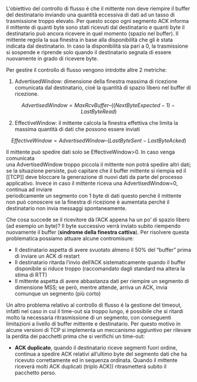 L'obiettivo del controllo di flusso é che il mittente non deve riempire il buffer del destinatario inviando una quantità eccessiva di dati ad un tasso di trasmissione troppo elevato. Per questo scopo ogni segmento ACK informa il mittente di quanti byte sono stati ricevuti dal destinatario e quanti byte il destinatario può ancora  ricevere in quel momento (spazio nel buffer). Il mittente regola la sua finestra in base  alla disponibilità che gli è stata indicata dal destinatario. In caso la disponibilità sia pari a 0, la trasmissione si sospende e riprende solo quando il destinatario segnala di essere nuovamente in grado di ricevere byte.

Per gestire il controllo di flusso vengono intrdotte altre 2 metriche:
1. AdvertisedWindow: dimensione della finestra massima di ricezione comunicata  dal destinatario, cioé la quantità di spazio libero nel buffer di ricezione.
```math
	AdvertisedWindow = MaxRcvBuffer – ((NextByteExpected-1)-LastByteRead)
```
2. EffectiveWindow: il mittente calcola la finestra effettiva che limita la massima  quantità di dati che possono essere inviati
 ```math
	EffectiveWindow = AdvertisedWindow – (LastByteSent - LastByteAcked)
```

Il mittente può spedire dati solo se EffectiveWindow>0. In caso venga comunicata  
una AdvertisedWindow troppo piccola il mittente non potrá spedire altri dati; se la situazione persiste, può capitare che il buffer mittente si riempia ed il [[TCP]] deve  bloccare la generazione di nuovi dati da  parte del processo applicativo.
Invece in caso il mittente riceva una AdvertisedWindow=0, continua ad inviare  
periodicamente un segmento con 1 byte di dati questo perché il mittente non può conoscere se la finestra di ricezione è aumentata perché il destinatario non invia messaggi spontaneamente.

Che cosa succede se il ricevitore dà l’ACK appena ha un po’ di spazio libero (ad esempio un byte)? Il byte successivo verrà inviato subito riempendo nuovamente il buffer (**sindrome della finestra cattiva**). Per risolvere questa problematica possiamo attuare alcune contromisure:
- Il destinatario aspetta di avere svuotato almeno il 50% del “buffer” prima di inviare un ACK di restart  
- Il destinatario ritarda l’invio dell’ACK sistematicamente quando il buffer disponibile si riduce troppo (raccomandato dagli standard ma altera la stima di RTT)
- Il mittente aspetta di avere abbastanza dati per riempire un segmento di dimensione MSS; se però, mentre attende, arriva un ACK, invia comunque un segmento (più corto)

Un altro problema relativo al controllo di flusso é la gestione del timeout, infatti nel caso in cui il time-out sia troppo lungo, é possibile che si ritardi molto la necessaria ritrasmissione di un segmento, con conseguenti limitazioni a livello di buffer mittente e destinatario. Per questo motivo in alcune versioni di TCP si implementa un  meccanismo aggiuntivo per rilevare la perdita dei pacchetti prima che si verifichi un time-out: 
- **ACK duplicato**, quando il destinatario riceve segmenti fuori ordine, continua a spedire ACK relativi all’ultimo byte del segmento dati che ha ricevuto correttamente ed in sequenza ordinata. Quando il mittente riceverá molti ACK duplicati (triplo ACK)) ritrasmetterá subito il pacchetto perso.